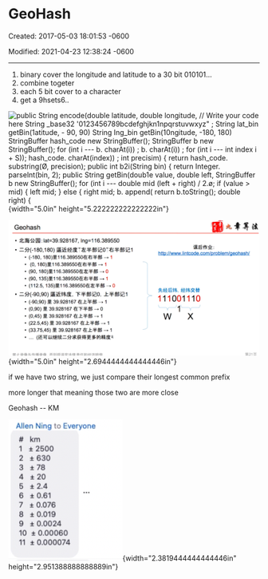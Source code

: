 # GeoHash

Created: 2017-05-03 18:01:53 -0600

Modified: 2021-04-23 12:38:24 -0600

---

1.  binary cover the longitude and latitude to a 30 bit 010101...
2.  combine togeter
3.  each 5 bit cover to a character
4.  get a 9hsets6..





![public String encode(double latitude, double longitude, // Write your code here String _base32 '0123456789bcdefghjkn1npqrstuvwxyz" ; String lat_bin getBin(1atitude, - 90, 90) String Ing_bin getBin(10ngitude, -180, 180) StringBuffer hash_code new StringBuffer(); StringBuffer b new StringBuffer(); for (int i --- b. charAt(i)) ; b. charAt(i)) ; for (int i --- int index i + S)); hash_code. charAt(index)) ; int precisim) { return hash_code. substring(Ø, precision); public int b2i(String bin) { return Integer. parselnt(bin, 2); public String getBin(doub1e value, double left, StringBuffer b new StringBuffer(); for (int i --- double mid (left + right) / 2.ø; if (value > mid) { left mid; } else { right mid; b. append( return b.toString(); double right) { ](../../media/Location-Service-Basic-GeoHash-image1.png){width="5.0in" height="5.222222222222222in"}



![](../../media/Location-Service-Basic-GeoHash-image2.png){width="5.0in" height="2.6944444444444446in"}





if we have two string, we just compare their longest common prefix



more longer that meaning those two are more close



Geohash -- KM

![Allen Ning to Everyone km 1 *2500 2 ± 630 3 ± 78 4 ± 20 s ± 2.4 6 ± 0.61 7 ± 0.076 8 ± 0.019 9 ± 0.0024 10 ± 0.00060 11 ± 0.000074 ](../../media/Location-Service-Basic-GeoHash-image3.png){width="2.3819444444444446in" height="2.951388888888889in"}





